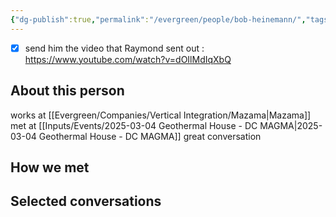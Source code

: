 ```yaml
---
{"dg-publish":true,"permalink":"/evergreen/people/bob-heinemann/","tags":["people","geo_eco"]}
---
```



- [x] send him the video that Raymond sent out : https://www.youtube.com/watch?v=dOIlMdIqXbQ
## About this person
works at [[Evergreen/Companies/Vertical Integration/Mazama\|Mazama]]
met at [[Inputs/Events/2025-03-04 Geothermal House - DC MAGMA\|2025-03-04 Geothermal House - DC MAGMA]]
great conversation

## How we met


## Selected conversations
